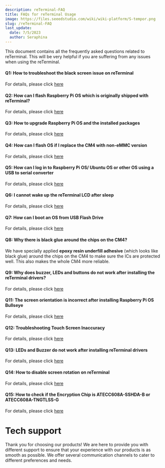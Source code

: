 ```yaml
---
description: reTerminal-FAQ
title: FAQs for reTerminal Usage
image: https://files.seeedstudio.com/wiki/wiki-platform/S-tempor.png
slug: /reTerminal-FAQ
last_update:
  date: 7/5/2023
  author: Seraphina
---
```


<!-- # FAQs for reTerminal Usage -->

This document contains all the frequently asked questions related to reTerminal. This will be very helpful if you are suffering from any issues when using the reTerminal.

#### Q1: How to troubleshoot the black screen issue on reTerminal

For details, please click [here](#)

#### Q2: How can I flash Raspberry Pi OS which is originally shipped with reTerminal?

For details, please click [here](#)

#### Q3: How to upgrade Raspberry Pi OS and the installed packages

For details, please click [here](#)

#### Q4: How can I flash OS if I replace the CM4 with non-eMMC version

For details, please click [here](#)

#### Q5: How can I log in to Raspberry Pi OS/ Ubuntu OS or other OS using a USB to serial converter

For details, please click [here](#)

#### Q6: I cannot wake up the reTerminal LCD after sleep

For details, please click [here](#)

#### Q7: How can I boot an OS from USB Flash Drive

For details, please click [here](#)

#### Q8: Why there is black glue around the chips on the CM4?

We have specially applied **epoxy resin underfill adhesive** (which looks like black glue) around the chips on the CM4 to make sure the ICs are protected well. This also makes the whole CM4 more reliable.

#### Q9: Why does buzzer, LEDs and buttons do not work after installing the reTerminal drivers?

For details, please click [here](#)

#### Q11: The screen orientation is incorrect after installing Raspberry Pi OS Bullseye

For details, please click [here](#)

#### Q12: Troubleshooting Touch Screen Inaccuracy

For details, please click [here](#)

#### Q13: LEDs and Buzzer do not work after installing reTerminal drivers

For details, please click [here](#)

#### Q14: How to disable screen rotation on reTerminal

For details, please click [here](#)

#### Q15: How to check if the Encryption Chip is ATECC608A-SSHDA-B or ATECC608A-TNGTLSS-G

For details, please click [here](#)

# Tech support

Thank you for choosing our products! We are here to provide you with different support to ensure that your experience with our products is as smooth as possible. We offer several communication channels to cater to different preferences and needs.

<div class="button_tech_support_container">
<a href="https://forum.seeedstudio.com/" class="button_forum"></a>
<a href="https://www.seeedstudio.com/contacts" class="button_email"></a>
</div>

<div class="button_tech_support_container">
<a href="https://discord.gg/eWkprNDMU7" class="button_discord"></a>
<a href="https://github.com/Seeed-Studio/wiki-documents/discussions/69" class="button_discussion"></a>
</div>
